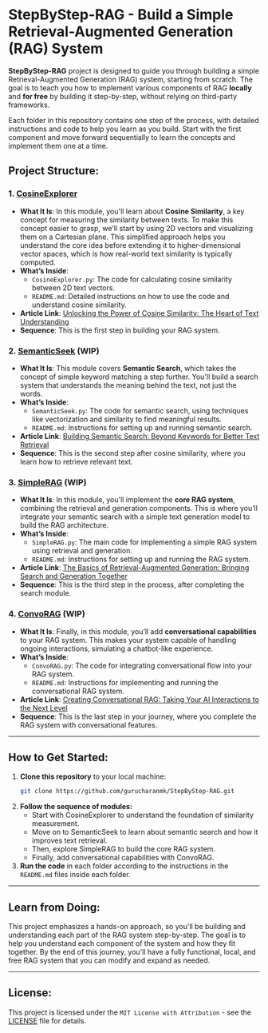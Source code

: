 # StepByStep-RAG - Build a Simple Retrieval-Augmented Generation (RAG) System

**StepByStep-RAG** project is designed to guide you through building a simple Retrieval-Augmented Generation (RAG) system, starting from scratch. The goal is to teach you how to implement various components of RAG **locally** and **for free** by building it step-by-step, without relying on third-party frameworks.

Each folder in this repository contains one step of the process, with detailed instructions and code to help you learn as you build. Start with the first component and move forward sequentially to learn the concepts and implement them one at a time.

## Project Structure:

### 1. [CosineExplorer](./CosineExplorer) 
   - **What It Is**: In this module, you'll learn about **Cosine Similarity**, a key concept for measuring the similarity between texts. To make this concept easier to grasp, we'll start by using 2D vectors and visualizing them on a Cartesian plane. This simplified approach helps you understand the core idea before extending it to higher-dimensional vector spaces, which is how real-world text similarity is typically computed.
   - **What’s Inside**:
     - `CosineExplorer.py`: The code for calculating cosine similarity between 2D text vectors.
     - `README.md`: Detailed instructions on how to use the code and understand cosine similarity.
   - **Article Link**: [Unlocking the Power of Cosine Similarity: The Heart of Text Understanding](https://medium.com/@charan4u/unlocking-the-power-of-cosine-similarity-the-heart-of-text-understanding-eed427df745a)
   - **Sequence**: This is the first step in building your RAG system.


### 2. [SemanticSeek](./SemanticSeek) (WIP)
   - **What It Is**: This module covers **Semantic Search**, which takes the concept of simple keyword matching a step further. You'll build a search system that understands the meaning behind the text, not just the words.
   - **What’s Inside**:
     - `SemanticSeek.py`: The code for semantic search, using techniques like vectorization and similarity to find meaningful results.
     - `README.md`: Instructions for setting up and running semantic search.
   - **Article Link**: [Building Semantic Search: Beyond Keywords for Better Text Retrieval](#link-to-your-article)
   - **Sequence**: This is the second step after cosine similarity, where you learn how to retrieve relevant text.

### 3. [SimpleRAG](./SimpleRAG) (WIP)
   - **What It Is**: In this module, you'll implement the **core RAG system**, combining the retrieval and generation components. This is where you’ll integrate your semantic search with a simple text generation model to build the RAG architecture.
   - **What’s Inside**:
     - `SimpleRAG.py`: The main code for implementing a simple RAG system using retrieval and generation.
     - `README.md`: Instructions for setting up and running the RAG system.
   - **Article Link**: [The Basics of Retrieval-Augmented Generation: Bringing Search and Generation Together](#link-to-your-article)
   - **Sequence**: This is the third step in the process, after completing the search module.

### 4. [ConvoRAG](./ConvoRAG) (WIP)
   - **What It Is**: Finally, in this module, you’ll add **conversational capabilities** to your RAG system. This makes your system capable of handling ongoing interactions, simulating a chatbot-like experience.
   - **What’s Inside**:
     - `ConvoRAG.py`: The code for integrating conversational flow into your RAG system.
     - `README.md`: Instructions for implementing and running the conversational RAG system.
   - **Article Link**: [Creating Conversational RAG: Taking Your AI Interactions to the Next Level](#link-to-your-article)
   - **Sequence**: This is the last step in your journey, where you complete the RAG system with conversational features.

---

## How to Get Started:

1. **Clone this repository** to your local machine:
   ```bash
   git clone https://github.com/gurucharanmk/StepByStep-RAG.git
   ```
2. **Follow the sequence of modules:**
    - Start with CosineExplorer to understand the foundation of similarity measurement.
    - Move on to SemanticSeek to learn about semantic search and how it improves text retrieval.
    - Then, explore SimpleRAG to build the core RAG system.
    - Finally, add conversational capabilities with ConvoRAG.
3. **Run the code** in each folder according to the instructions in the `README.md` files inside each folder.

---

##  Learn from Doing:
This project emphasizes a hands-on approach, so you'll be building and understanding each part of the RAG system step-by-step. The goal is to help you understand each component of the system and how they fit together. By the end of this journey, you'll have a fully functional, local, and free RAG system that you can modify and expand as needed.

---

##   License:
This project is licensed under the `MIT License with Attribution` - see the [LICENSE](LICENSE) file for details.
